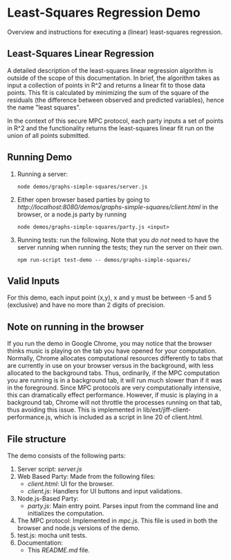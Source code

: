 # Least-Squares Regression Demo

Overview and instructions for executing a (linear) least-squares regression.

## Least-Squares Linear Regression

A detailed description of the least-squares linear regression algorithm is outside of the scope of this documentation.
In brief, the algorithm takes as input a collection of points in R^2 and returns a linear fit to those data points. This
fit is calculated by minimizing the sum of the square of the residuals (the difference between observed and predicted
variables), hence the name "least squares".

In the context of this secure MPC protocol, each party inputs a set of
points in R^2 and the functionality returns the least-squares linear fit run on the union of all points submitted.

## Running Demo
1. Running a server:
    ```shell
    node demos/graphs-simple-squares/server.js
    ```

2. Either open browser based parties by going to *http://localhost:8080/demos/graphs-simple-squares/client.html* in the browser, or a node.js party by running
    ```shell
    node demos/graphs-simple-squares/party.js <input>

3. Running tests: run the following. Note that you *do not* need to have the server running when running the tests; they run the server on their own.
    ```shell
    npm run-script test-demo -- demos/graphs-simple-squares/
    ```

## Valid Inputs
For this demo, each input point (x,y), x and y must be between -5 and 5 (exclusive) and have no more than 2 digits of
precision.

## Note on running in the browser
If you run the demo in Google Chrome, you may notice that the browser thinks music is playing on the tab you have opened
for your computation. Normally, Chrome allocates computational resources differently to tabs that are currently in use
on your browser versus in the background, with less allocated to the background tabs. Thus, ordinarily, if the MPC
computation you are running is in a background tab, it will run much slower than if it was in the foreground. Since MPC
protocols are very computationally intensive, this can dramatically effect performance. However, if music is playing in
a background tab, Chrome will not throttle the processes running on that tab, thus avoiding this issue. This is
implemented in lib/ext/jiff-client-performance.js, which is included as a script in line 20 of client.html.

## File structure
The demo consists of the following parts:
1. Server script: *server.js*
2. Web Based Party: Made from the following files:
    * *client.html*: UI for the browser.
    * *client.js*: Handlers for UI buttons and input validations.
3. Node.js-Based Party:
    * *party.js*: Main entry point. Parses input from the command line and initializes the computation.
4. The MPC protocol: Implemented in *mpc.js*. This file is used in both the browser and node.js versions of the demo.
5. test.js: mocha unit tests.
6. Documentation:
    * This *README.md* file.


